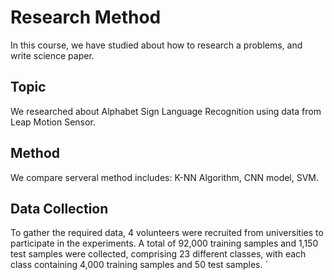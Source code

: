 # Research Method
In this course, we have studied about how to research a problems, and write science paper.
## Topic
We researched about Alphabet Sign Language Recognition using data from Leap Motion Sensor.
## Method
We compare serveral method includes: K-NN Algorithm, CNN model, SVM.
## Data Collection
To gather the required data, 4 volunteers were recruited from universities to participate in the experiments. A total of 92,000 training samples and 1,150 test samples were collected, comprising 23 different classes, with each class containing 4,000 training samples and 50 test samples.
`